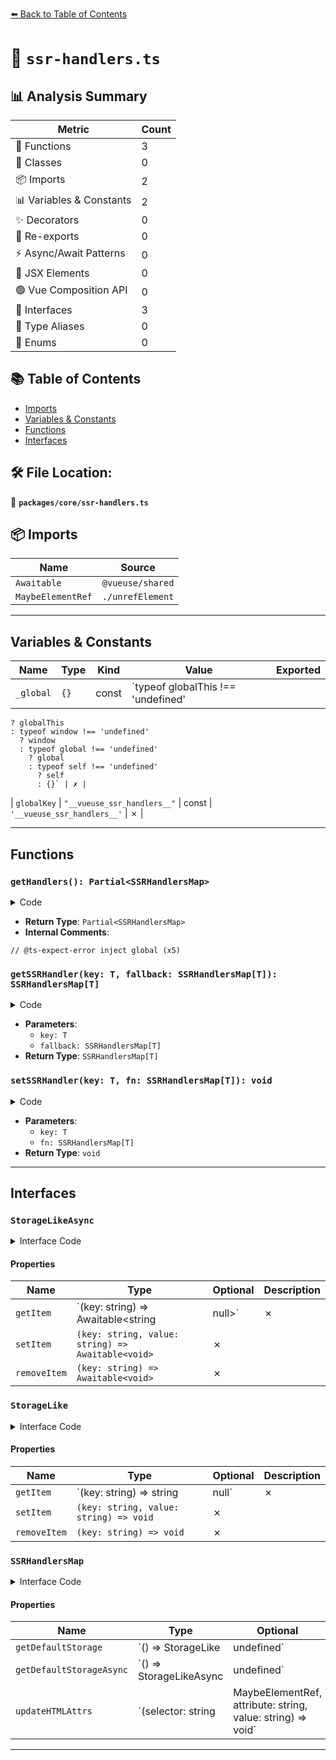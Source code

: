 [⬅️ Back to Table of Contents](../../index.md)

# 📄 `ssr-handlers.ts`

## 📊 Analysis Summary

| Metric | Count |
|--------|-------|
| 🔧 Functions | 3 |
| 🧱 Classes | 0 |
| 📦 Imports | 2 |
| 📊 Variables & Constants | 2 |
| ✨ Decorators | 0 |
| 🔄 Re-exports | 0 |
| ⚡ Async/Await Patterns | 0 |
| 💠 JSX Elements | 0 |
| 🟢 Vue Composition API | 0 |
| 📐 Interfaces | 3 |
| 📑 Type Aliases | 0 |
| 🎯 Enums | 0 |

## 📚 Table of Contents

- [Imports](#imports)
- [Variables & Constants](#variables-constants)
- [Functions](#functions)
- [Interfaces](#interfaces)

## 🛠️ File Location:
📂 **`packages/core/ssr-handlers.ts`**

## 📦 Imports

| Name | Source |
|------|--------|
| `Awaitable` | `@vueuse/shared` |
| `MaybeElementRef` | `./unrefElement` |


---

## Variables & Constants

| Name | Type | Kind | Value | Exported |
|------|------|------|-------|----------|
| `_global` | `{}` | const | `typeof globalThis !== 'undefined'
    ? globalThis
    : typeof window !== 'undefined'
      ? window
      : typeof global !== 'undefined'
        ? global
        : typeof self !== 'undefined'
          ? self
          : {}` | ✗ |
| `globalKey` | `"__vueuse_ssr_handlers__"` | const | `'__vueuse_ssr_handlers__'` | ✗ |


---

## Functions

### `getHandlers(): Partial<SSRHandlersMap>`

<details><summary>Code</summary>

```ts
function getHandlers() {
  if (!(globalKey in _global))
    // @ts-expect-error inject global
    _global[globalKey] = _global[globalKey] || {}
  // @ts-expect-error inject global
  return _global[globalKey] as Partial<SSRHandlersMap>
}
```
</details>

- **Return Type**: `Partial<SSRHandlersMap>`
- **Internal Comments**:
```
// @ts-expect-error inject global (x5)
```

### `getSSRHandler(key: T, fallback: SSRHandlersMap[T]): SSRHandlersMap[T]`

<details><summary>Code</summary>

```ts
export function getSSRHandler<T extends keyof SSRHandlersMap>(key: T, fallback: SSRHandlersMap[T]): SSRHandlersMap[T]
```
</details>

- **Parameters**:
  - `key: T`
  - `fallback: SSRHandlersMap[T]`
- **Return Type**: `SSRHandlersMap[T]`
### `setSSRHandler(key: T, fn: SSRHandlersMap[T]): void`

<details><summary>Code</summary>

```ts
export function setSSRHandler<T extends keyof SSRHandlersMap>(key: T, fn: SSRHandlersMap[T]) {
  handlers[key] = fn
}
```
</details>

- **Parameters**:
  - `key: T`
  - `fn: SSRHandlersMap[T]`
- **Return Type**: `void`

---

## Interfaces

### `StorageLikeAsync`

<details><summary>Interface Code</summary>

```ts
export interface StorageLikeAsync {
  getItem: (key: string) => Awaitable<string | null>
  setItem: (key: string, value: string) => Awaitable<void>
  removeItem: (key: string) => Awaitable<void>
}
```
</details>

#### Properties

| Name | Type | Optional | Description |
|------|------|----------|-------------|
| `getItem` | `(key: string) => Awaitable<string | null>` | ✗ |  |
| `setItem` | `(key: string, value: string) => Awaitable<void>` | ✗ |  |
| `removeItem` | `(key: string) => Awaitable<void>` | ✗ |  |

### `StorageLike`

<details><summary>Interface Code</summary>

```ts
export interface StorageLike {
  getItem: (key: string) => string | null
  setItem: (key: string, value: string) => void
  removeItem: (key: string) => void
}
```
</details>

#### Properties

| Name | Type | Optional | Description |
|------|------|----------|-------------|
| `getItem` | `(key: string) => string | null` | ✗ |  |
| `setItem` | `(key: string, value: string) => void` | ✗ |  |
| `removeItem` | `(key: string) => void` | ✗ |  |

### `SSRHandlersMap`

<details><summary>Interface Code</summary>

```ts
export interface SSRHandlersMap {
  getDefaultStorage: () => StorageLike | undefined
  getDefaultStorageAsync: () => StorageLikeAsync | undefined
  updateHTMLAttrs: (selector: string | MaybeElementRef, attribute: string, value: string) => void
}
```
</details>

#### Properties

| Name | Type | Optional | Description |
|------|------|----------|-------------|
| `getDefaultStorage` | `() => StorageLike | undefined` | ✗ |  |
| `getDefaultStorageAsync` | `() => StorageLikeAsync | undefined` | ✗ |  |
| `updateHTMLAttrs` | `(selector: string | MaybeElementRef, attribute: string, value: string) => void` | ✗ |  |


---